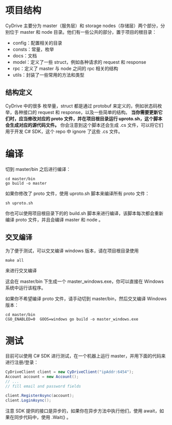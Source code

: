# 项目结构
CyDrive 主要分为 master（服务层）和 storage nodes（存储层）两个部分，分别位于 master 和 node 目录。他们有一些公共的部分，置于项目的根目录：
- config：配置相关的目录
- consts：常量，枚举
- docs：文档
- model：定义了一些 struct，例如各种请求的 request 和 response
- rpc：定义了 master 与 node 之间的 rpc 相关的结构
- utils：封装了一些常用的方法和类型

## 结构定义
CyDrive 中的很多 枚举量，struct 都是通过 protobuf 来定义的，例如状态码枚举，各种接口的 request 和 response，以及一些简单的结构。 **当你需要更新它们时，应当修改对应的 proto 文件，并在项目根目录运行 uproto.sh，这个脚本会生成对应的源代码文件。** 你会注意到这个脚本还会生成 .cs 文件，可以将它们用于开发 C# SDK，这个 repo 中 ignore 了这些 .cs 文件。

# 编译
切到 master/bin 之后进行编译：
```shell
cd master/bin
go build -o master
```

如果你修改了 proto 文件，使用 uproto.sh 脚本来编译所有 proto 文件：
```shell
sh uproto.sh
```

你也可以使用项目根目录下的的 build.sh 脚本来进行编译，该脚本每次都会重新编译 proto 文件，并且会编译 master 和 node 。

## 交叉编译
为了便于测试，可以交叉编译 windows 版本，请在项目根目录使用
```shell
make all
```
来进行交叉编译

这会在 master/bin 下生成一个 master_windows.exe，你可以直接在 Windows 系统中运行该程序。

如果你不希望编译 proto 文件，请手动切到 master/bin，然后交叉编译 Windows 版本：
```shell
cd master/bin
CGO_ENABLED=0  GOOS=windows go build -o master_windows.exe
```

# 测试
目前可以使用 C# SDK 进行测试，在一个机器上运行 master，并用下面的代码来进行注册/登录：
```csharp
CyDriveClient client = new CyDriveClient("ipAddr:6454");
Account account = new Account();
// ...
// fill email and password fields

client.RegisterAsync(account);
client.LoginAsync();
```
注意 SDK 提供的接口是异步的，如果你在异步方法中执行他们，使用 await，如果在同步代码中，使用 .Wait() 。
